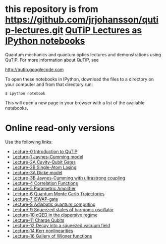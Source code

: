 this repository is from https://github.com/jrjohansson/qutip-lectures.git
[QuTiP Lectures as IPython notebooks](https://github.com/jrjohansson/qutip-lectures.git)
===================================

Quantum mechanics and quantum optics lectures and demonstrations using QuTiP. For more information about QuTiP, see

http://qutip.googlecode.com

To open these notebooks in IPython, download the files to a directory on your computer and from that directory run:

    $ ipython notebook

This will open a new page in your browser with a list of the available notebooks.

Online read-only versions
=========================

Use the following links:

* [Lecture-0 Introduction to QuTiP](http://nbviewer.ipython.org/urls/raw.github.com/jrjohansson/qutip-lectures/master/Lecture-0-Introduction-to-QuTiP.ipynb)
* [Lecture-1 Jaynes-Cumming model](http://nbviewer.ipython.org/urls/raw.github.com/jrjohansson/qutip-lectures/master/Lecture-1-Jaynes-Cumming-model.ipynb)
* [Lecture-2A Cavity-Qubit Gates](http://nbviewer.ipython.org/urls/raw.github.com/jrjohansson/qutip-lectures/master/Lecture-2A-Cavity-Qubit-Gates.ipynb)
* [Lecture-2B Single-Atom Lasing](http://nbviewer.ipython.org/urls/raw.github.com/jrjohansson/qutip-lectures/master/Lecture-2B-Single-Atom-Lasing.ipynb)
* [Lecture-3A Dicke model](http://nbviewer.ipython.org/urls/raw.github.com/jrjohansson/qutip-lectures/master/Lecture-3A-Dicke-model.ipynb)
* [Lecture-3B Jaynes-Cumming with ultrastrong coupling](http://nbviewer.ipython.org/urls/raw.github.com/jrjohansson/qutip-lectures/master/Lecture-3B-Jaynes-Cumming-model-with-ultrastrong-coupling.ipynb)
* [Lecture-4 Correlation Functions](http://nbviewer.ipython.org/urls/raw.github.com/jrjohansson/qutip-lectures/master/Lecture-4-Correlation-Functions.ipynb)
* [Lecture-5 Parametric Amplifier](http://nbviewer.ipython.org/urls/raw.github.com/jrjohansson/qutip-lectures/master/Lecture-5-Parametric-Amplifier.ipynb)
* [Lecture-6 Quantum Monte Carlo Trajectories](http://nbviewer.ipython.org/urls/raw.github.com/jrjohansson/qutip-lectures/master/Lecture-6-Quantum-Monte-Carlo-Trajectories.ipynb)
* [Lecture-7 iSWAP-gate](http://nbviewer.ipython.org/urls/raw.github.com/jrjohansson/qutip-lectures/master/Lecture-7-iSWAP-gate.ipynb)
* [Lecture-8 Adiabatic quantum computing](http://nbviewer.ipython.org/urls/raw.github.com/jrjohansson/qutip-lectures/master/Lecture-8-Adiabatic-quantum-computing.ipynb)
* [Lecture-9 Squeezed states of harmonic oscillator](http://nbviewer.ipython.org/urls/raw.github.com/jrjohansson/qutip-lectures/master/Lecture-9-Squeezed-states-of-harmonic-oscillator.ipynb)
* [Lecture-10 cQED in the dispersive regime](http://nbviewer.ipython.org/urls/raw.github.com/jrjohansson/qutip-lectures/master/Lecture-10-cQED-dispersive-regime.ipynb)
* [Lecture-11 Charge Qubits](http://nbviewer.ipython.org/urls/raw.github.com/jrjohansson/qutip-lectures/master/Lecture-11-Charge-Qubits.ipynb)
* [Lecture-12 Decay into a squeezed vacuum field](http://nbviewer.ipython.org/urls/raw.github.com/jrjohansson/qutip-lectures/master/Lecture-12-Decay-into-a-squeezed-vacuum-field.ipynb)
* [Lecture-14 Kerr nonlinearities](http://nbviewer.ipython.org/urls/raw.github.com/jrjohansson/qutip-lectures/master/Lecture-14-Kerr-nonlinearities.ipynb)
* [Lecture-16 Gallery of Wigner functions](http://nbviewer.ipython.org/urls/raw.github.com/jrjohansson/qutip-lectures/master/Lecture-16-Gallery-of-Wigner-functions.ipynb)
